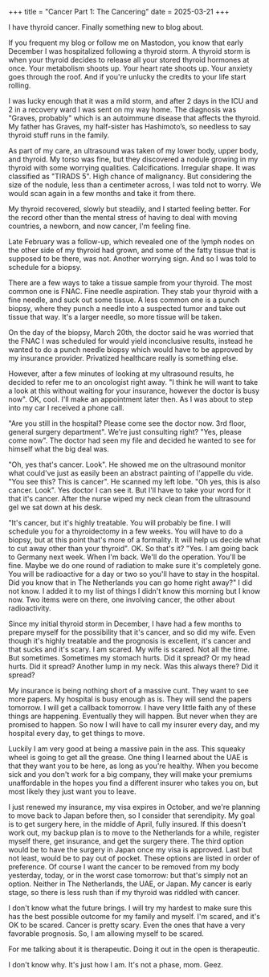 +++
title = "Cancer Part 1: The Cancering"
date = 2025-03-21
+++

I have thyroid cancer. Finally something new to blog about.

If you frequent my blog or follow me on Mastodon, you know that early December I was hospitalized following a thyroid storm.
A thyroid storm is when your thyroid decides to release all your stored thyroid hormones at once.
Your metabolism shoots up. Your heart rate shoots up. Your anxiety goes through the roof.
And if you're unlucky the credits to your life start rolling.

I was lucky enough that it was a mild storm, and after 2 days in the ICU and 2 in a recovery ward I was sent on my way home.
The diagnosis was "Graves, probably" which is an autoimmune disease that affects the thyroid.
My father has Graves, my half-sister has Hashimoto’s, so needless to say thyroid stuff runs in the family.

As part of my care, an ultrasound was taken of my lower body, upper body, and thyroid. My torso was fine,
but they discovered a nodule growing in my thyroid with some worrying qualities. Calcifications. Irregular shape.
It was classified as "TIRADS 5". High chance of malignancy.
But considering the size of the nodule, less than a centimeter across, I was told not to worry.
We would scan again in a few months and take it from there.

My thyroid recovered, slowly but steadily, and I started feeling better.
For the record other than the mental stress of having to deal with moving countries, a newborn, and now cancer,
I'm feeling fine.

Late February was a follow-up, which revealed one of the lymph nodes on the other side of my thyroid had grown,
and some of the fatty tissue that is supposed to be there, was not. Another worrying sign.
And so I was told to schedule for a biopsy. 

There are a few ways to take a tissue sample from your thyroid. The most common one is FNAC.
Fine needle aspiration. They stab your thyroid with a fine needle, and suck out some tissue.
A less common one is a punch biopsy, where they punch a needle into a suspected tumor and take out
tissue that way. It's a larger needle, so more tissue will be taken.

On the day of the biopsy, March 20th, the doctor said he was worried that the FNAC I was scheduled for
would yield inconclusive results, instead he wanted to do a punch needle biopsy which would have to be
approved by my insurance provider. Privatized healthcare really is something else.

However, after a few minutes of looking at my ultrasound results, he decided to refer me to an oncologist right away.
"I think he will want to take a look at this without waiting for your insurance, however the doctor is busy now".
OK, cool. I'll make an appointment later then. As I was about to step into my car I received a phone call.

"Are you still in the hospital? Please come see the doctor now. 3rd floor, general surgery department".
We're just consulting right? "Yes, please come now". The doctor had seen my file and decided he wanted to see
for himself what the big deal was.

"Oh, yes that's cancer. Look". He showed me on the ultrasound monitor what could've just as easily been an
abstract painting of l'appelle du vide. "You see this? This is cancer". He scanned my left lobe. "Oh yes, this is also cancer. Look".
Yes doctor I can see it. But I'll have to take your word for it that it's cancer.
After the nurse wiped my neck clean from the ultrasound gel we sat down at his desk.

"It's cancer, but it's highly treatable. You will probably be fine. I will schedule you for a thyroidectomy in a few weeks. You will have to do a biopsy,
but at this point that's more of a formality. It will help us decide what to cut away other than your thyroid".
OK. So that's it? "Yes. I am going back to Germany next week. When I'm back. We'll do the operation. You'll be fine. Maybe we do one round
of radiation to make sure it's completely gone. You will be radioactive for a day or two so you'll have to stay in the hospital. Did you know
that in The Netherlands you can go home right away?" I did not know. I added it to my list of things I didn't know this morning but I know now.
Two items were on there, one involving cancer, the other about radioactivity.

Since my initial thyroid storm in December, I have had a few months to prepare myself for the possibility that it's cancer, and so did my wife.
Even though it's highly treatable and the prognosis is excellent, it's cancer and that sucks and it's scary.
I am scared. My wife is scared. Not all the time. But sometimes. Sometimes my stomach hurts. Did it spread?
Or my head hurts. Did it spread? Another lump in my neck. Was this always there? Did it spread?

My insurance is being nothing short of a massive cunt. They want to see more papers.
My hospital is busy enough as is. They will send the papers tomorrow. I will get a callback tomorrow.
I have very little faith any of these things are happening. Eventually they will happen. But never when they are promised to happen.
So now I will have to call my insurer every day, and my hospital every day, to get things to move.

Luckily I am very good at being a massive pain in the ass. This squeaky wheel is going to get all the grease.
One thing I learned about the UAE is that they want you to be here, as long as you're healthy.
When you become sick and you don't work for a big company, they will make your premiums unaffordable in the hopes
you find a different insurer who takes you on, but most likely they just want you to leave.

I just renewed my insurance, my visa expires in October, and we're planning to move back to Japan before then, so I consider that serendipity.
My goal is to get surgery here, in the middle of April, fully insured. If this doesn't work out, my backup plan is to move to the Netherlands
for a while, register myself there, get insurance, and get the surgery there. The third option would be to have the surgery in Japan
once my visa is approved. Last but not least, would be to pay out of pocket. These options are listed in order of preference. Of course
I want the cancer to be removed from my body yesterday, today, or in the worst case tomorrow: but that's simply not an option.
Neither in The Netherlands, the UAE, or Japan. My cancer is early stage, so there is less rush than if my thyroid was riddled with cancer.

I don't know what the future brings. I will try my hardest to make sure this has the best possible outcome for my family and myself.
I'm scared, and it's OK to be scared. Cancer is pretty scary. Even the ones that have a very favorable prognosis. So, I am allowing myself to be scared.

For me talking about it is therapeutic. Doing it out in the open is therapeutic.

I don't know why. It's just how I am. It's not a phase, mom. Geez.




